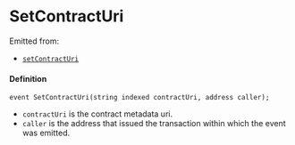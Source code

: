 # SetContractUri

Emitted from:

* [`setContractUri`](/v4/deprecated/v2/contracts/or-delegates/or-abstract/jbnftrewarddelegate/write/setcontracturi.md)

#### Definition

```
event SetContractUri(string indexed contractUri, address caller);
```

* `contractUri` is the contract metadata uri.
* `caller` is the address that issued the transaction within which the event was emitted.
